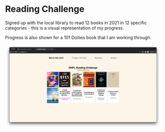 # Reading Challenge

Signed up with the local library to read 12 books in 2021 in 12 specific categories - this is a visual representation of my progress. 

Progress is also shown for a 101 Doilies book that I am working through. 

![Screenshot](src/assets/readme.png)